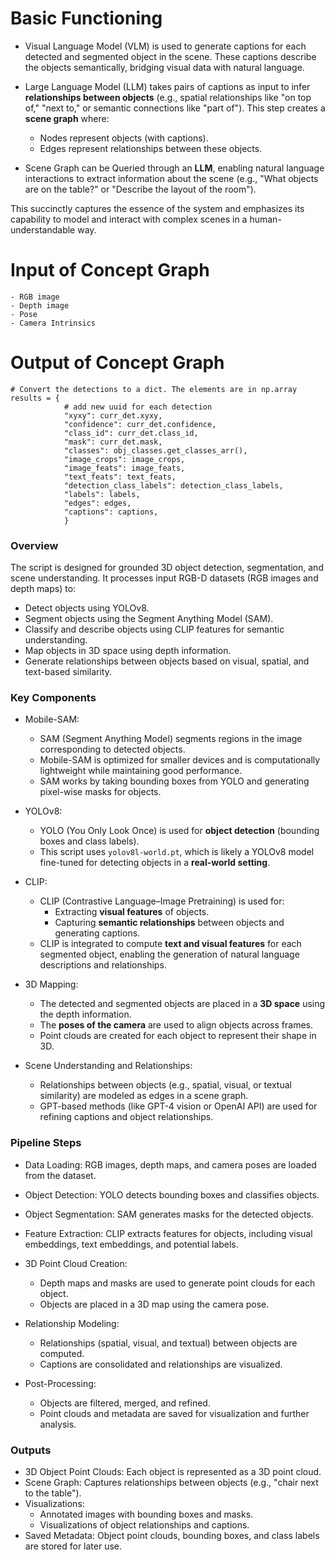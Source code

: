 # Basic Functioning

- Visual Language Model (VLM) is used to generate captions for each detected and segmented object in the scene. These captions describe the objects semantically, bridging visual data with natural language.

- Large Language Model (LLM) takes pairs of captions as input to infer **relationships between objects** (e.g., spatial relationships like "on top of," "next to," or semantic connections like "part of"). This step creates a **scene graph** where:
    - Nodes represent objects (with captions).
    - Edges represent relationships between these objects.

- Scene Graph can be Queried through an **LLM**, enabling natural language interactions to extract information about the scene (e.g., "What objects are on the table?" or "Describe the layout of the room").

This succinctly captures the essence of the system and emphasizes its capability to model and interact with complex scenes in a human-understandable way.

# Input of Concept Graph
```
- RGB image
- Depth image
- Pose
- Camera Intrinsics
```
# Output of Concept Graph
```            
# Convert the detections to a dict. The elements are in np.array
results = {
            # add new uuid for each detection 
            "xyxy": curr_det.xyxy,
            "confidence": curr_det.confidence,
            "class_id": curr_det.class_id,
            "mask": curr_det.mask,
            "classes": obj_classes.get_classes_arr(),
            "image_crops": image_crops,
            "image_feats": image_feats,
            "text_feats": text_feats,
            "detection_class_labels": detection_class_labels,
            "labels": labels,
            "edges": edges,
            "captions": captions,
            }
```

### Overview
The script is designed for grounded 3D object detection, segmentation, and scene understanding. It processes input RGB-D datasets (RGB images and depth maps) to:

- Detect objects using YOLOv8.
- Segment objects using the Segment Anything Model (SAM).
- Classify and describe objects using CLIP features for semantic understanding.
- Map objects in 3D space using depth information.
- Generate relationships between objects based on visual, spatial, and text-based similarity.

### Key Components
- Mobile-SAM: 
   - SAM (Segment Anything Model) segments regions in the image corresponding to detected objects.
   - Mobile-SAM is optimized for smaller devices and is computationally lightweight while maintaining good performance.
   - SAM works by taking bounding boxes from YOLO and generating pixel-wise masks for objects.

- YOLOv8:
   - YOLO (You Only Look Once) is used for **object detection** (bounding boxes and class labels).
   - This script uses `yolov8l-world.pt`, which is likely a YOLOv8 model fine-tuned for detecting objects in a **real-world setting**.

- CLIP:
   - CLIP (Contrastive Language–Image Pretraining) is used for:
     - Extracting **visual features** of objects.
     - Capturing **semantic relationships** between objects and generating captions.
   - CLIP is integrated to compute **text and visual features** for each segmented object, enabling the generation of natural language descriptions and relationships.

- 3D Mapping:
   - The detected and segmented objects are placed in a **3D space** using the depth information.
   - The **poses of the camera** are used to align objects across frames.
   - Point clouds are created for each object to represent their shape in 3D.

- Scene Understanding and Relationships:
   - Relationships between objects (e.g., spatial, visual, or textual similarity) are modeled as edges in a scene graph.
   - GPT-based methods (like GPT-4 vision or OpenAI API) are used for refining captions and object relationships.

### Pipeline Steps
- Data Loading: RGB images, depth maps, and camera poses are loaded from the dataset.
- Object Detection: YOLO detects bounding boxes and classifies objects.
- Object Segmentation: SAM generates masks for the detected objects.
- Feature Extraction: CLIP extracts features for objects, including visual embeddings, text embeddings, and potential labels.
- 3D Point Cloud Creation:
   - Depth maps and masks are used to generate point clouds for each object.
   - Objects are placed in a 3D map using the camera pose.

- Relationship Modeling:
   - Relationships (spatial, visual, and textual) between objects are computed.
   - Captions are consolidated and relationships are visualized.

- Post-Processing:
   - Objects are filtered, merged, and refined.
   - Point clouds and metadata are saved for visualization and further analysis.

### Outputs
- 3D Object Point Clouds: Each object is represented as a 3D point cloud.
- Scene Graph: Captures relationships between objects (e.g., "chair next to the table").
- Visualizations:
   - Annotated images with bounding boxes and masks.
   - Visualizations of object relationships and captions.
- Saved Metadata: Object point clouds, bounding boxes, and class labels are stored for later use.
